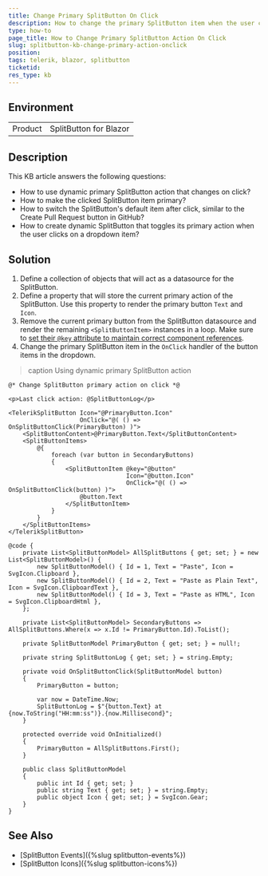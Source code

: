```yaml
---
title: Change Primary SplitButton On Click
description: How to change the primary SplitButton item when the user clicks on a button in the component dropdown.
type: how-to
page_title: How to Change Primary SplitButton Action On Click
slug: splitbutton-kb-change-primary-action-onclick
position: 
tags: telerik, blazor, splitbutton
ticketid: 
res_type: kb
---
```


## Environment

<table>
    <tbody>
        <tr>
            <td>Product</td>
            <td>SplitButton for Blazor</td>
        </tr>
    </tbody>
</table>


## Description

This KB article answers the following questions:

* How to use dynamic primary SplitButton action that changes on click?
* How to make the clicked SplitButton item primary?
* How to switch the SplitButton's default item after click, similar to the Create Pull Request button in GitHub?
* How to create dynamic SplitButton that toggles its primary action when the user clicks on a dropdown item?


## Solution

1. Define a collection of objects that will act as a datasource for the SplitButton.
1. Define a property that will store the current primary action of the SplitButton. Use this property to render the primary button `Text` and `Icon`.
1. Remove the current primary button from the SplitButton datasource and render the remaining `<SplitButtonItem>` instances in a loop. Make sure to [set their `@key` attribute to maintain correct component references](https://learn.microsoft.com/en-us/aspnet/core/blazor/components/element-component-model-relationships).
1. Change the primary SplitButton item in the `OnClick` handler of the button items in the dropdown.

>caption Using dynamic primary SplitButton action

````RAZOR
@* Change SplitButton primary action on click *@

<p>Last click action: @SplitButtonLog</p>

<TelerikSplitButton Icon="@PrimaryButton.Icon"
                    OnClick="@( () => OnSplitButtonClick(PrimaryButton) )">
    <SplitButtonContent>@PrimaryButton.Text</SplitButtonContent>
    <SplitButtonItems>
        @{
            foreach (var button in SecondaryButtons)
            {
                <SplitButtonItem @key="@button"
                                 Icon="@button.Icon"
                                 OnClick="@( () => OnSplitButtonClick(button) )">
                    @button.Text
                </SplitButtonItem>
            }
        }
    </SplitButtonItems>
</TelerikSplitButton>

@code {
    private List<SplitButtonModel> AllSplitButtons { get; set; } = new List<SplitButtonModel>() {
        new SplitButtonModel() { Id = 1, Text = "Paste", Icon = SvgIcon.Clipboard },
        new SplitButtonModel() { Id = 2, Text = "Paste as Plain Text", Icon = SvgIcon.ClipboardText },
        new SplitButtonModel() { Id = 3, Text = "Paste as HTML", Icon = SvgIcon.ClipboardHtml },
    };

    private List<SplitButtonModel> SecondaryButtons => AllSplitButtons.Where(x => x.Id != PrimaryButton.Id).ToList();

    private SplitButtonModel PrimaryButton { get; set; } = null!;

    private string SplitButtonLog { get; set; } = string.Empty;

    private void OnSplitButtonClick(SplitButtonModel button)
    {
        PrimaryButton = button;

        var now = DateTime.Now;
        SplitButtonLog = $"{button.Text} at {now.ToString("HH:mm:ss")}.{now.Millisecond}";
    }

    protected override void OnInitialized()
    {
        PrimaryButton = AllSplitButtons.First();
    }

    public class SplitButtonModel
    {
        public int Id { get; set; }
        public string Text { get; set; } = string.Empty;
        public object Icon { get; set; } = SvgIcon.Gear;
    }
}
````


## See Also

* [SplitButton Events]({%slug splitbutton-events%})
* [SplitButton Icons]({%slug splitbutton-icons%})
